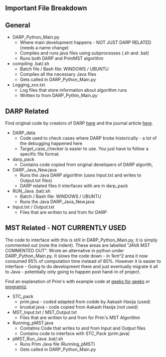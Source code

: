 Important File Breakdown
------------------------

General
-------
* DARP_Python_Main.py 
    * Where main development happens - NOT JUST DARP RELATED (needs a name change)
    * Compiles and runs java files using subprocesses (.sh and .bat)
    * Runs both DARP and PrimMST algorithm
* compiling .bat/.sh
    * Batch file / Bash file: WINDOWS / UBUNTU
    * Compiles all the necessary Java files
    * Gets called in DARP_Python_Main.py
* Logging_xxx.txt
    * Log files that store information about algorithm runs
    * Written to from DARP_Pythin_Main.py

DARP Related
-------------
Find original code by creators of DARP [here](https://github.com/athakapo/DARP) and the journal article [here](https://kapoutsis.info/wp-content/uploads/2017/02/j3.pdf).
* DARP_data
    * Code used to check cases where DARP broke historically - a lot of the debugging happened here
    * Target_case_checker is easier to use. You just have to follow a specific file format.
* darp_pack
    * Contains code copied from original developers of DARP algorith,
* DARP_Java_New.java
    * Runs the Java DARP algorithm (uses Input.txt and writes to Output.txt files)
    * DARP related files it interfaces with are in darp_pack
* RUN_Java .bat/.sh
    * Batch / Bash file:  WINDOWS / UBUNTU
    * Runs the Java DARP_Java_New.java
* Input.txt / Output.txt
    * Files that are written to and from for DARP

MST Related - NOT CURRENTLY USED
------------
The code to interface with this is still in DARP_Python_Main.py, it is simply commented out (note the indent).
These areas are labelled "JAVA MST COMMENTED OUT".
Wrote an alternative in python under DARP_Python_Main.py. 
It slows the code down - in 1km^2 area it now consumed 95% of computation time instead of 80%.
However it is easier to interface - Going to do development there and just eventually migrate it all to Java - potentially only going to happen post hand-in of project.

Find an explanation of Prim's with example code at [geeks for geeks](https://www.geeksforgeeks.org/prims-minimum-spanning-tree-mst-greedy-algo-5/) or [programiz](https://www.programiz.com/dsa/prim-algorithm).

* STC_pack
    * prim.java - coded adapted from codde by Aakash Hasija (used)
    * kruskal.java - code copied from Aakash Hasija (not used)
* MST_Input.txt / MST_Output.txt
    * Files that are written to and from for Prim's MST Algorithm
* Running_pMST.java
    * Contatins Code that writes to and from Input and Output files
    * Contains code to interface with STC_Pack (prim.java)
* pMST_Run_Java .bat/.sh
    * Runs Prim Java file (Running_pMST)
    * Gets called in DARP_Python_Main.py

   
    

